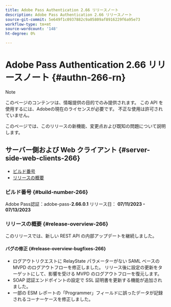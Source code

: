 ```yaml
---
title: Adobe Pass Authentication 2.66 リリースノート
description: Adobe Pass Authentication 2.66 リリースノート
source-git-commit: 5e649f1c0937882c9a05809af8916229f6a95e73
workflow-type: tm+mt
source-wordcount: '148'
ht-degree: 0%

---
```


# Adobe Pass Authentication 2.66 リリースノート {#authn-266-rn}

>[!NOTE]
>
>このページのコンテンツは、情報提供の目的でのみ提供されます。 この API を使用するには、Adobeの現在のライセンスが必要です。 不正な使用は許可されていません。

このページでは、このリリースの新機能、変更点および既知の問題について説明します。

## サーバー側および Web クライアント {#server-side-web-clients-266}

* [ビルド番号](#build-number-266)
* [リリースの概要](#release-overview-266)

### ビルド番号 {#build-number-266}

Adobe Pass認証：adobe-pass-**2.66.0.1**
リリース日： **07/11/2023 - 07/13/2023**

### リリースの概要 {#release-overview-266}

このリリースでは、新しい REST API の内部アップデートを継続しました。

#### バグの修正 {#release-overview-bugfixes-266}

* ログアウトリクエストに RelayState パラメーターがない SAML ベースの MVPD のログアウトフローを修正しました。 リリース後に設定の更新をターゲットにして、影響を受ける MVPD のログアウトフローを復元します。
* SOAP 認証エンドポイントの設定で SSL 証明書を更新する機能が追加されました。
* 一部の ESM レポートの「Programmer」フィールドに誤ったデータが記録されるコーナーケースを修正しました。

